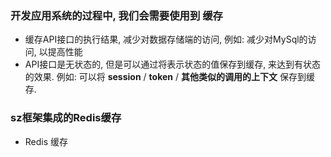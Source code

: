 ### 开发应用系统的过程中, 我们会需要使用到 **缓存**
 * 缓存API接口的执行结果, 减少对数据存储端的访问, 例如: 减少对MySql的访问, 以提高性能
 * API接口是无状态的, 但是可以通过将表示状态的值保存到缓存, 来达到有状态的效果. 例如: 可以将 **session** / **token** / **其他类似的调用的上下文** 保存到缓存.

### sz框架集成的Redis缓存
* Redis 缓存